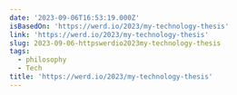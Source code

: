 ```yaml
---
date: '2023-09-06T16:53:19.000Z'
isBasedOn: 'https://werd.io/2023/my-technology-thesis'
link: 'https://werd.io/2023/my-technology-thesis'
slug: 2023-09-06-httpswerdio2023my-technology-thesis
tags:
  - philosophy
  - Tech
title: 'https://werd.io/2023/my-technology-thesis'
---
```


